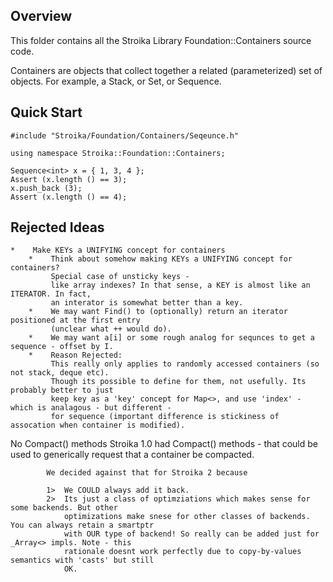 Overview
--------
  This folder contains all the Stroika Library Foundation::Containers source code.

  Containers are objects that collect together a related (parameterized) set of objects.
  For example, a Stack<T>, or Set<T>, or Sequence<T>.


Quick Start
-----------
	#include "Stroika/Foundation/Containers/Seqeunce.h"

	using namespace Stroika::Foundation::Containers;

	Sequence<int> x = { 1, 3, 4 };
	Assert (x.length () == 3);
	x.push_back (3);
	Assert (x.length () == 4);


Rejected Ideas
--------------
    *    Make KEYs a UNIFYING concept for containers
        *    Think about somehow making KEYs a UNIFYING concept for containers? 
             Special case of unsticky keys -
             like array indexes? In that sense, a KEY is almost like an ITERATOR. In fact, 
             an interator is somewhat better than a key. 
        *    We may want Find() to (optionally) return an iterator positioned at the first entry
             (unclear what ++ would do).
        *    We may want a[i] or some rough analog for sequnces to get a sequence - offset by I.
        *    Reason Rejected:
             This really only applies to randomly accessed containers (so not stack, deque etc).
             Though its possible to define for them, not usefully. Its probably better to just
             keep key as a 'key' concept for Map<>, and use 'index' - which is analagous - but different -
             for sequence (important difference is stickiness of assocation when container is modified).



No Compact() methods
			Stroika 1.0 had Compact() methods - that could be used to generically request that a container
			be compacted.

			We decided against that for Stroika 2 because

			1>	We COULD always add it back.
			2>	Its just a class of optimziations which makes sense for some backends. But other 
				optimizations make snese for other classes of backends. You can always retain a smartptr
				with OUR type of backend! So really can be added just for _Array<> impls. Note - this
				rationale doesnt work perfectly due to copy-by-values semantics with 'casts' but still
				OK.
